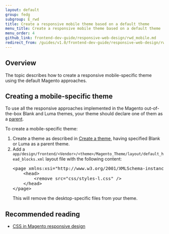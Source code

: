 ```yaml
---
layout: default
group: fedg
subgroup: E_rwd
title: Create a responsive mobile theme based on a default theme
menu_title: Create a responsive mobile theme based on a default theme
menu_order: 4
github_link: frontend-dev-guide/responsive-web-design/rwd_mobile.md
redirect_from: /guides/v1.0/frontend-dev-guide/responsive-web-design/rwd_mobile.html
---
```

<h2>Overview</h2>
The topic describes how to create a responsive mobile-specific theme using the default Magento approaches. 

<h2>Creating a mobile-specific theme</h2>

To use all the responsive approaches implemented in the Magento out-of-the-box Blank and Luma themes, your theme should declare one of them as a <a href="{{site.gdeurl}}frontend-dev-guide/themes/theme-inherit.html" target="_blank">parent</a>. 

To create a mobile-specific theme:
<ol>
<li>Create a theme as described in <a href="{{site.gdeurl}}frontend-dev-guide/themes/theme-create.html" target="_blank">Create a theme</a>, having specified Blank or Luma as a parent theme.</li>
<li>Add a <code>app/design/frontend/&lt;Vendor&gt;/&lt;theme&gt;/Magento_Theme/layout/default_head_blocks.xml</code> layout file with the following content:
<pre>
&lt;page xmlns:xsi=&quot;http://www.w3.org/2001/XMLSchema-instance&quot; xsi:noNamespaceSchemaLocation=&quot;../../../../../../../lib/internal/Magento/Framework/View/Layout/etc/page_configuration.xsd&quot;&gt;
    &lt;head&gt;
        &lt;remove src=&quot;css/styles-l.css&quot; /&gt;
    &lt;/head&gt;
&lt;/page&gt;
</pre>

This will remove the desktop-specific files from your theme.
</li>
</ol>

<h2>Recommended reading</h2>
<ul>
<li><a href="{{site.gdeurl}}frontend-dev-guide/responsive-web-design/rwd_css.html" target="_blank">CSS in Magento responsive design</a></li>
</ul>